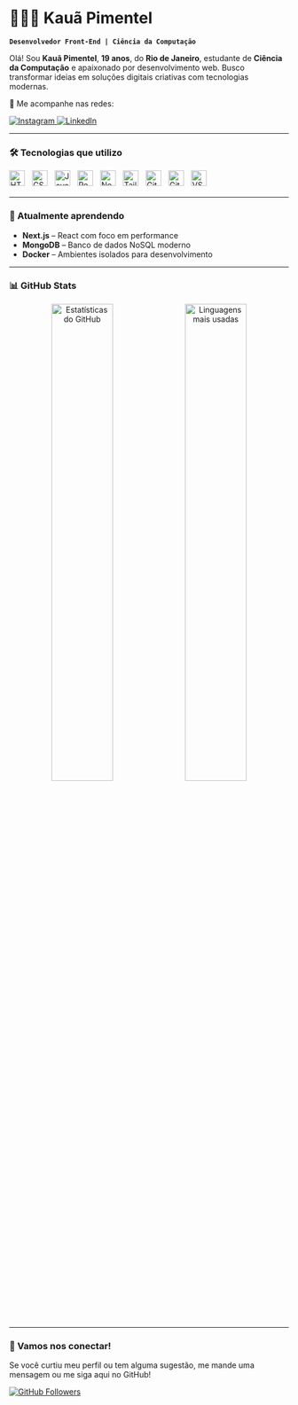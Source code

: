 # 👨🏻‍💻 Kauã Pimentel

**`Desenvolvedor Front-End | Ciência da Computação`**

Olá! Sou **Kauã Pimentel**, **19 anos**, do **Rio de Janeiro**, estudante de **Ciência da Computação** e apaixonado por desenvolvimento web. Busco transformar ideias em soluções digitais criativas com tecnologias modernas.

🔗 Me acompanhe nas redes:
<p align="left">
    <a href="https://www.instagram.com/devkauapimentel" target="_blank">
        <img 
            alt="Instagram" 
            title="Siga no Instagram" 
            src="https://img.shields.io/badge/@devkauapimentel-E4405F?style=for-the-badge&logo=instagram&logoColor=white"
        />
    </a>
    <a href="https://www.linkedin.com/in/devkauapimentel/" target="_blank">
        <img 
            alt="LinkedIn" 
            title="Conecte-se no LinkedIn" 
            src="https://img.shields.io/badge/LinkedIn-0A66C2?style=for-the-badge&logo=linkedin&logoColor=white"
        />
    </a>
</p>

---

### 🛠️ Tecnologias que utilizo

<img 
    align="left" alt="HTML" width="28px" style="padding-right: 10px;" src="https://cdn.jsdelivr.net/gh/devicons/devicon/icons/html5/html5-original.svg" />
<img 
    align="left" alt="CSS" width="28px" style="padding-right: 10px;" src="https://cdn.jsdelivr.net/gh/devicons/devicon/icons/css3/css3-original.svg" />
<img 
    align="left" alt="JavaScript" width="28px" style="padding-right: 10px;" src="https://cdn.jsdelivr.net/gh/devicons/devicon/icons/javascript/javascript-original.svg" />
<img 
    align="left" alt="React" width="28px" style="padding-right: 10px;" src="https://cdn.jsdelivr.net/gh/devicons/devicon/icons/react/react-original.svg" />
<img 
    align="left" alt="Node.js" width="28px" style="padding-right: 10px;" src="https://cdn.jsdelivr.net/gh/devicons/devicon/icons/nodejs/nodejs-original.svg" />
<img 
    align="left" alt="Tailwind" width="28px" style="padding-right: 10px;" src="https://cdn.jsdelivr.net/gh/devicons/devicon/icons/tailwindcss/tailwindcss-original.svg" />
<img 
    align="left" alt="Git" width="28px" style="padding-right: 10px;" src="https://cdn.jsdelivr.net/gh/devicons/devicon/icons/git/git-original.svg" />
<img 
    align="left" alt="GitHub" width="28px" style="padding-right: 10px;" src="https://cdn.jsdelivr.net/gh/devicons/devicon/icons/github/github-original.svg" />
<img 
    align="left" alt="VS Code" width="28px" style="padding-right: 10px;" src="https://cdn.jsdelivr.net/gh/devicons/devicon/icons/vscode/vscode-original.svg" />

<br/><br/>

---

### 🌱 Atualmente aprendendo

- **Next.js** – React com foco em performance
- **MongoDB** – Banco de dados NoSQL moderno
- **Docker** – Ambientes isolados para desenvolvimento

---

### 📊 GitHub Stats

<p align="center">
  <img 
    src="https://github-readme-stats.vercel.app/api?username=devkauapimentel&show_icons=true&theme=tokyonight&hide_title=true&hide_border=true&hide_rank=true&custom_title=Estatísticas"
    width="47%" 
    alt="Estatísticas do GitHub"
  />
  <img 
    src="https://github-readme-stats.vercel.app/api/top-langs/?username=devkauapimentel&layout=compact&theme=tokyonight&hide_border=true&langs_count=6"
    width="47%" 
    alt="Linguagens mais usadas"
  />
</p>

---

### 💬 Vamos nos conectar!

Se você curtiu meu perfil ou tem alguma sugestão, me mande uma mensagem ou me siga aqui no GitHub!

<p align="left">
    <a href="https://github.com/devkauapimentel?tab=followers">
        <img 
            alt="GitHub Followers" 
            title="Me siga no GitHub" 
            src="https://img.shields.io/github/followers/devkauapimentel?style=for-the-badge&logo=github&label=Seguir" 
        />
    </a>
</p>
